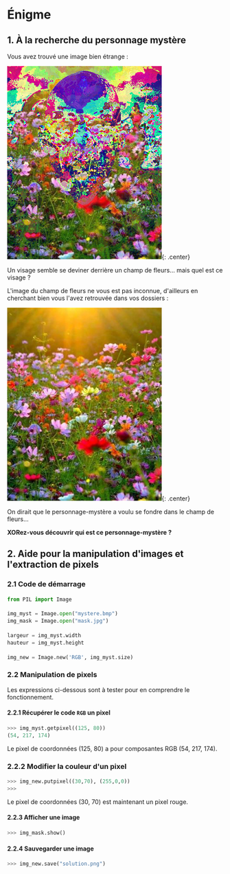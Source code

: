 # Énigme

## 1. À la recherche du personnage mystère

Vous avez trouvé une image bien étrange :

![](data/mystere.bmp){: .center}

Un visage semble se deviner derrière un champ de fleurs... mais quel est ce visage ?

L'image du champ de fleurs ne vous est pas inconnue, d'ailleurs en cherchant bien vous l'avez retrouvée dans vos dossiers :

![](data/mask.jpg){: .center}


On dirait que le personnage-mystère a voulu se fondre dans le champ de fleurs...

**XORez-vous découvrir qui est ce personnage-mystère ?**


## 2. Aide pour la manipulation d'images et l'extraction de pixels

### 2.1 Code de démarrage

```python linenums='1'
from PIL import Image

img_myst = Image.open("mystere.bmp")
img_mask = Image.open("mask.jpg")

largeur = img_myst.width
hauteur = img_myst.height

img_new = Image.new('RGB', img_myst.size)
```
### 2.2 Manipulation de pixels

Les expressions ci-dessous sont à tester pour en comprendre le fonctionnement. 

#### 2.2.1 Récupérer le code ```RGB```  un pixel

```python
>>> img_myst.getpixel((125, 80))
(54, 217, 174)
```
Le pixel de coordonnées (125, 80) a pour composantes RGB (54, 217, 174).

### 2.2.2 Modifier la couleur d'un pixel

```python
>>> img_new.putpixel((30,70), (255,0,0))
>>> 
```
Le pixel de coordonnées (30, 70) est maintenant un pixel rouge.

#### 2.2.3 Afficher une image

```python
>>> img_mask.show()
```

#### 2.2.4 Sauvegarder une image
```python
>>> img_new.save("solution.png")
```